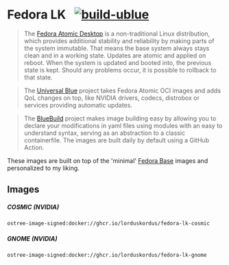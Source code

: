 # Fedora LK &nbsp; [![build-ublue](https://github.com/lorduskordus/fedora-lk/actions/workflows/build.yml/badge.svg)](https://github.com/lorduskordus/fedora-lk/actions/workflows/build.yml)

> The [Fedora Atomic Desktop](https://fedoraproject.org/atomic-desktops/) is a non-traditional Linux distribution, which provides additional stability and reliability by making parts of the system immutable. That means the base system always stays clean and in a working state. Updates are atomic and applied on reboot. When the system is updated and booted into, the previous state is kept. Should any problems occur, it is possible to rollback to that state.

> The [Universal Blue](https://universal-blue.org/) project takes Fedora Atomic OCI images and adds QoL changes on top, like NVIDIA drivers, codecs, distrobox or services providing automatic updates.

> The [BlueBuild](https://blue-build.org/) project makes image building easy by allowing you to declare your modifications in yaml files using modules with an easy to understand syntax, serving as an abstraction to a classic containerfile. The images are built daily by default using a GitHub Action.

These images are built on top of the 'minimal' [Fedora Base](https://github.com/lorduskordus/fedora-base) images and personalized to my liking.

## Images

##### COSMIC (NVIDIA)
```
ostree-image-signed:docker://ghcr.io/lorduskordus/fedora-lk-cosmic
```
##### GNOME (NVIDIA)
```
ostree-image-signed:docker://ghcr.io/lorduskordus/fedora-lk-gnome
```
